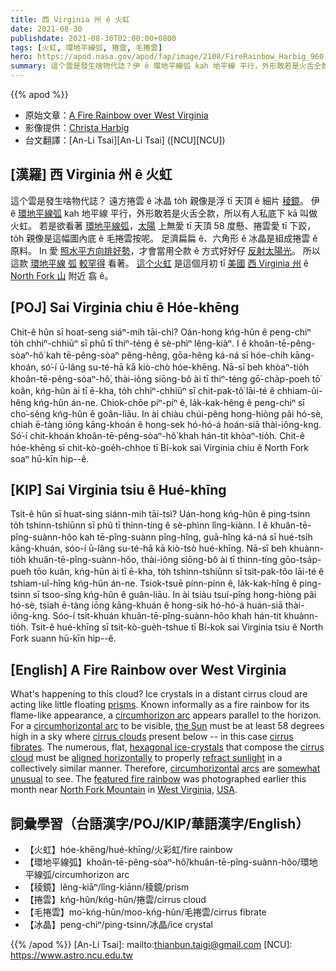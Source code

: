 ```yaml
---
title: 西 Virginia 州 ê 火虹
date: 2021-08-30
publishdate: 2021-08-30T02:00:00+0800
tags: [火虹, 環地平線弧, 捲雲, 毛捲雲]
hero: https://apod.nasa.gov/apod/fap/image/2108/FireRainbow_Harbig_960.jpg
summary: 這个雲是發生啥物代誌？伊 ê 環地平線弧 kah 地平線 平行，外形敢若是火舌仝款，所以有人私底下 to̍h kā 叫做 火虹。
---
```


{{% apod %}}

- 原始文章：[A Fire Rainbow over West Virginia](https://apod.nasa.gov/apod/ap210830.html)
- 影像提供：[Christa Harbig](https://www.facebook.com/christina.harbig)
- 台文翻譯：[An-Li Tsai][An-Li Tsai] ([NCU][NCU])

## [漢羅] 西 Virginia 州 ê 火虹
這个雲是發生啥物代誌？
遠方捲雲 ê 冰晶 to̍h 親像是浮 tī 天頂 ê 細片 [稜鏡][prisms]。
伊 ê [環地平線弧][circumhorizon arc] kah 地平線 平行，外形敢若是火舌仝款，所以有人私底下 kā 叫做 火虹。
若是欲看著 [環地平線弧][circumhorizontal arc]，[太陽][the Sun] 上無愛 tī 天頂 58 度懸、捲雲愛 tī 下跤，to̍h 親像是這幅圖內底 ê 毛捲雲按呢。
足濟扁扁 ê、六角形 ê 冰晶是組成捲雲 ê 原料。
In 愛 [照水平方向排好勢][aligned horizontally]，才會當用仝款 ê 方式好好仔 [反射太陽光][refract sunlight]。
所以這款 [環地平線][circumhorizontal] [弧][arcs] [較罕得][somewhat unusual] 看著。
[這个火虹][featured fire rainbow] 是這個月初 tī [美國][USA] [西 Virginia 州][West Virginia] ê [North Fork 山][North Fork Mountain] 附近 翕 ê。

## [POJ] Sai Virginia chiu ê Hóe-khēng
Chit-ê hûn sī hoat-seng siáⁿ-mih tāi-chì?
Oán-hong kńg-hûn ê peng-chiⁿ to̍h chhiⁿ-chhiūⁿ sī phû tī thiⁿ-téng ê sè-phìⁿ lêng-kiàⁿ.
I ê khoân-tē-pêng-sòaⁿ-hô͘ kah tē-pêng-sòaⁿ pêng-hêng, gōa-hêng ká-ná sī hóe-chi̍h kāng-khoán, só͘-í ū-lâng su-té-hā kā kiò-chò hóe-khēng.
Nā-sī beh khòaⁿ-tio̍h khoân-tē-pêng-sòaⁿ-hô͘, thài-iông siōng-bô ài tī thiⁿ-téng gō͘-cha̍p-poeh tō͘ koân, kńg-hûn ài tī ē-kha, to̍h chhiⁿ-chhiūⁿ sī chit-pak-tô͘ lāi-té ê chhiam-ûi-hêng kńg-hûn án-ne.
Chiok-chōe píⁿ-píⁿ ê, la̍k-kak-hêng ê peng-chiⁿ sī cho͘-sêng kńg-hûn ê goân-liāu.
In ài chiàu chúi-pêng hong-hiòng pâi hó-sè, chiah ē-tàng iōng kāng-khoán ê hong-sek hó-hó-á hoán-siā thài-iông-kng.
Só͘-í chit-khoán khoân-tē-pêng-sòaⁿ-hô͘ khah hán-tit khòaⁿ-tio̍h.
Chit-ê hóe-khēng sī chit-kò-goe̍h-chhoe tī Bí-kok sai Virginia chiu ê North Fork soaⁿ hū-kīn hip--ê.

## [KIP] Sai Virginia tsiu ê Hué-khīng
Tsit-ê hûn sī huat-sing siánn-mih tāi-tsì?
Uán-hong kńg-hûn ê ping-tsinn to̍h tshinn-tshiūnn sī phû tī thinn-tíng ê sè-phìnn lîng-kiànn.
I ê khuân-tē-pîng-suànn-hôo kah tē-pîng-suànn pîng-hîng, guā-hîng ká-ná sī hué-tsi̍h kāng-khuán, sóo-í ū-lâng su-té-hā kā kiò-tsò hué-khīng.
Nā-sī beh khuànn-tio̍h khuân-tē-pîng-suànn-hôo, thài-iông siōng-bô ài tī thinn-tíng gōo-tsa̍p-pueh tōo kuân, kńg-hûn ài tī ē-kha, to̍h tshinn-tshiūnn sī tsit-pak-tôo lāi-té ê tshiam-uî-hîng kńg-hûn án-ne.
Tsiok-tsuē pínn-pínn ê, la̍k-kak-hîng ê ping-tsinn sī tsoo-sîng kńg-hûn ê guân-liāu.
In ài tsiàu tsuí-pîng hong-hiòng pâi hó-sè, tsiah ē-tàng iōng kāng-khuán ê hong-sik hó-hó-á huán-siā thài-iông-kng.
Sóo-í tsit-khuán khuân-tē-pîng-suànn-hôo khah hán-tit khuànn-tio̍h.
Tsit-ê hué-khīng sī tsit-kò-gue̍h-tshue tī Bí-kok sai Virginia tsiu ê North Fork suann hū-kīn hip--ê.

## [English] A Fire Rainbow over West Virginia

What's happening to this cloud?
Ice crystals in a distant cirrus cloud are acting like little floating [prisms][prisms].
Known informally as a fire rainbow for its flame-like appearance, a [circumhorizon arc][circumhorizon arc] appears parallel to the horizon.
For a [circumhorizontal arc][circumhorizontal arc] to be visible, [the Sun][the Sun] must be at least 58 degrees high in a sky where [cirrus clouds][cirrus clouds] present below -- in this case [cirrus fibrates][cirrus fibrates].
The numerous, flat, [hexagonal ice-crystals][hexagonal ice-crystals] that compose the [cirrus cloud][cirrus clouds] must be [aligned horizontally][aligned horizontally] to properly [refract sunlight][refract sunlight] in a collectively similar manner.
Therefore, [circumhorizontal][circumhorizontal] [arcs][arcs] are [somewhat unusual][somewhat unusual] to see.
The [featured fire rainbow][featured fire rainbow] was photographed earlier this month near [North Fork Mountain][North Fork Mountain] in [West Virginia][West Virginia], [USA][USA].

## 詞彙學習（台語漢字/POJ/KIP/華語漢字/English）
- 【火虹】hóe-khēng/hué-khīng/火彩虹/fire rainbow
- 【環地平線弧】khoân-tē-pêng-sòaⁿ-hô͘/khuân-tē-pîng-suànn-hôo/環地平線弧/circumhorizon arc
- 【稜鏡】lêng-kiāⁿ/lîng-kiānn/稜鏡/prism
- 【捲雲】kńg-hûn/kńg-hûn/捲雲/cirrus cloud
- 【毛捲雲】mo͘-kńg-hûn/moo-kńg-hûn/毛捲雲/cirrus fibrate
- 【冰晶】peng-chiⁿ/ping-tsinn/冰晶/ice crystal

{{% /apod %}}
[An-Li Tsai]: mailto:thianbun.taigi@gmail.com
[NCU]: https://www.astro.ncu.edu.tw

[prisms]:http://micro.magnet.fsu.edu/primer/java/scienceopticsu/newton/
[circumhorizon arc]:https://en.wikipedia.org/wiki/Circumhorizon_arc
[circumhorizontal arc]:https://www.atoptics.co.uk/halo/cha2.htm
[the Sun]:https://solarsystem.nasa.gov/solar-system/sun/overview/
[cirrus clouds]:https://en.wikipedia.org/wiki/Cirrus_cloud
[cirrus fibrates]:https://www.colweather.org.uk/gal-clouds-cirrus.php#Cirrus%20fibratus
[hexagonal ice-crystals]:http://www.atoptics.co.uk/halo/orplate.htm
[cirrus cloud]:https://en.wikipedia.org/wiki/Cirrus_cloud
[aligned horizontally]:https://www.atoptics.co.uk/halo/platcol.htm
[refract sunlight]:http://youtube.com/watch?v=U98KPM2b9IA
[circumhorizontal]:https://apod.nasa.gov/apod/ap190519.html
[arcs]:https://apod.nasa.gov/apod/ap151215.html
[somewhat unusual]:https://i.pinimg.com/550x/81/21/c0/8121c0291fa14d1fe52b9eb007741cac.jpg
[featured fire rainbow]:https://www.facebook.com/photo?fbid=4794142133932422
[North Fork Mountain]:https://youtu.be/kROh8JwKnOk
[West Virginia]:https://en.wikipedia.org/wiki/West_Virginia
[USA]:https://en.wikipedia.org/wiki/United_States
